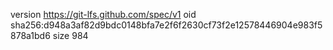 version https://git-lfs.github.com/spec/v1
oid sha256:d948a3af82d9bdc0148bfa7e2f6f2630cf73f2e12578446904e983f5878a1bd6
size 984

